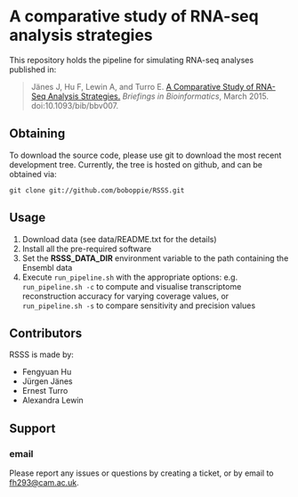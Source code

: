 # A comparative study of RNA-seq analysis strategies

This repository holds the pipeline for simulating RNA-seq analyses published in:

> Jänes J, Hu F, Lewin A, and Turro E. [A Comparative Study of RNA-Seq Analysis Strategies.](http://dx.doi.org/10.1093/bib/bbv007) _Briefings in Bioinformatics_, March 2015. doi:10.1093/bib/bbv007.

## Obtaining

To download the source code, please use git to download the most recent development
tree.  Currently, the tree is hosted on github, and can be obtained via:

    git clone git://github.com/boboppie/RSSS.git

## Usage

1. Download data (see data/README.txt for the details)
2. Install all the pre-required software
3. Set the **RSSS_DATA_DIR** environment variable to the path containing the Ensembl data
4. Execute `run_pipeline.sh` with the appropriate options: e.g. `run_pipeline.sh -c` to compute and visualise transcriptome reconstruction accuracy for varying coverage values, or `run_pipeline.sh -s` to compare sensitivity and precision values

## Contributors

RSSS is made by:

- Fengyuan Hu 
- Jürgen Jänes 
- Ernest Turro 
- Alexandra Lewin 

## Support

### email

Please report any issues or questions by creating a ticket, or by email to 
<fh293@cam.ac.uk>.
